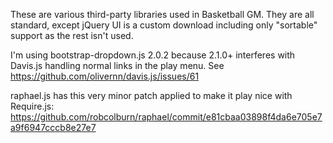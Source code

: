These are various third-party libraries used in Basketball GM. They are all
standard, except jQuery UI is a custom download including only "sortable"
support as the rest isn't used.

I'm using bootstrap-dropdown.js 2.0.2 because 2.1.0+ interferes with Davis.js
handling normal links in the play menu. See
https://github.com/olivernn/davis.js/issues/61

raphael.js has this very minor patch applied to make it play nice with
Require.js: https://github.com/robcolburn/raphael/commit/e81cbaa03898f4da6e705e7a9f6947cccb8e27e7